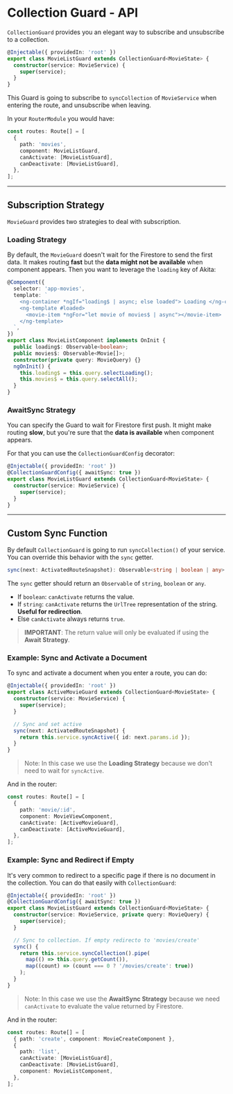 # Collection Guard - API

`CollectionGuard` provides you an elegant way to subscribe and unsubscribe to a collection.

```typescript
@Injectable({ providedIn: 'root' })
export class MovieListGuard extends CollectionGuard<MovieState> {
  constructor(service: MovieService) {
    super(service);
  }
}
```

This Guard is going to subscribe to `syncCollection` of `MovieService` when entering the route, and unsubscribe when leaving.

In your `RouterModule` you would have:

```typescript
const routes: Route[] = [
  {
    path: 'movies',
    component: MovieListGuard,
    canActivate: [MovieListGuard],
    canDeactivate: [MovieListGuard],
  },
];
```

---

## Subscription Strategy

`MovieGuard` provides two strategies to deal with subscription.

### Loading Strategy

By default, the `MovieGuard` doesn't wait for the Firestore to send the first data. It makes routing **fast** but the **data might not be available** when component appears. Then you want to leverage the `loading` key of Akita:

```typescript
@Component({
  selector: 'app-movies',
  template: `
    <ng-container *ngIf="loading$ | async; else loaded"> Loading </ng-container>
    <ng-template #loaded>
      <movie-item *ngFor="let movie of movies$ | async"></movie-item>
    </ng-template>
  `,
})
export class MovieListComponent implements OnInit {
  public loading$: Observable<boolean>;
  public movies$: Observable<Movie[]>;
  constructor(private query: MovieQuery) {}
  ngOnInit() {
    this.loading$ = this.query.selectLoading();
    this.movies$ = this.query.selectAll();
  }
}
```

### AwaitSync Strategy

You can specify the Guard to wait for Firestore first push. It might make routing **slow**, but you're sure that the **data is available** when component appears.

For that you can use the `CollectionGuardConfig` decorator:

```typescript
@Injectable({ providedIn: 'root' })
@CollectionGuardConfig({ awaitSync: true })
export class MovieListGuard extends CollectionGuard<MovieState> {
  constructor(service: MovieService) {
    super(service);
  }
}
```

---

## Custom Sync Function

By default `CollectionGuard` is going to run `syncCollection()` of your service. You can override this behavior with the `sync` getter.

```typescript
sync(next: ActivatedRouteSnapshot): Observable<string | boolean | any>
```

The `sync` getter should return an `Observable` of `string`, `boolean` or `any`.

- If `boolean`: `canActivate` returns the value.
- If `string`: `canActivate` returns the `UrlTree` representation of the string. **Useful for redirection**.
- Else `canActivate` always returns `true`.

> **IMPORTANT**: The return value will only be evaluated if using the **Await Strategy**.

### Example: Sync and Activate a Document

To sync and activate a document when you enter a route, you can do:

```typescript
@Injectable({ providedIn: 'root' })
export class ActiveMovieGuard extends CollectionGuard<MovieState> {
  constructor(service: MovieService) {
    super(service);
  }

  // Sync and set active
  sync(next: ActivatedRouteSnapshot) {
    return this.service.syncActive({ id: next.params.id });
  }
}
```

> Note: In this case we use the **Loading Strategy** because we don't need to wait for `syncActive`.

And in the router:

```typescript
const routes: Route[] = [
  {
    path: 'movie/:id',
    component: MovieViewComponent,
    canActivate: [ActiveMovieGuard],
    canDeactivate: [ActiveMovieGuard],
  },
];
```

### Example: Sync and Redirect if Empty

It's very common to redirect to a specific page if there is no document in the collection. You can do that easily with `CollectionGuard`:

```typescript
@Injectable({ providedIn: 'root' })
@CollectionGuardConfig({ awaitSync: true })
export class MovieListGuard extends CollectionGuard<MovieState> {
  constructor(service: MovieService, private query: MovieQuery) {
    super(service);
  }

  // Sync to collection. If empty redirecto to 'movies/create'
  sync() {
    return this.service.syncCollection().pipe(
      map(() => this.query.getCount()),
      map((count) => (count === 0 ? '/movies/create': true))
    );
  }
}
```

> Note: In this case we use the **AwaitSync Strategy** because we need `canActivate` to evaluate the value returned by Firestore.

And in the router:

```typescript
const routes: Route[] = [
  { path: 'create', component: MovieCreateComponent },
  {
    path: 'list',
    canActivate: [MovieListGuard],
    canDeactivate: [MovieListGuard],
    component: MovieListComponent,
  },
];
```
